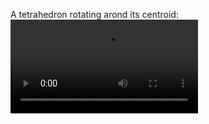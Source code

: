 A tetrahedron rotating arond its centroid:
<video controls src="kazam_ct8n28ki.movie" title="Tetrahedron demo"></video>